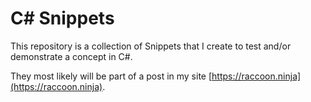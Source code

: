 # C# Snippets
This repository is a collection of Snippets that I create to test and/or demonstrate a 
concept in C#.

They most likely will be part of a post in my site [https://raccoon.ninja](https://raccoon.ninja).
